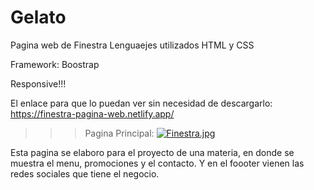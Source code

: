 # Gelato

Pagina web de Finestra
Lenguaejes utilizados 
HTML y CSS

Framework:
Boostrap

Responsive!!!

El enlace para que lo puedan ver sin necesidad de descargarlo: https://finestra-pagina-web.netlify.app/

>>>Pagina Principal:
[![Finestra.jpg](https://i.postimg.cc/BnHp6KHK/Finestra.jpg)](https://postimg.cc/WdpgYt9N)

Esta pagina se elaboro para el proyecto de una materia, en donde se muestra el menu, promociones y el contacto.
Y en el foooter vienen las redes sociales que tiene el negocio.


